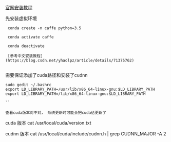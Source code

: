 [官网安装教程](http://caffe.berkeleyvision.org/install_apt.html)

先安装虚拟环境
```
 conda create -n caffe python=3.5
 
 conda activate caffe
 
 conda deactivate
 
 [参考中文安装教程](https://blog.csdn.net/yhaolpz/article/details/71375762)
 
```

需要保证添加了cuda路径和安装了cudnn
```
sudo gedit ~/.bashrc
export LD_LIBRARY_PATH=/usr/lib/x86_64-linux-gnu:$LD_LIBRARY_PATH
export LD_LIBRARY_PATH=/lib/x86_64-linux-gnu:$LD_LIBRARY_PATH 

``

查看cuda版本对不对， 系统更新时可能会把cuda给更新了
```
cuda 版本 
cat /usr/local/cuda/version.txt

cudnn 版本 
cat /usr/local/cuda/include/cudnn.h | grep CUDNN_MAJOR -A 2
```
